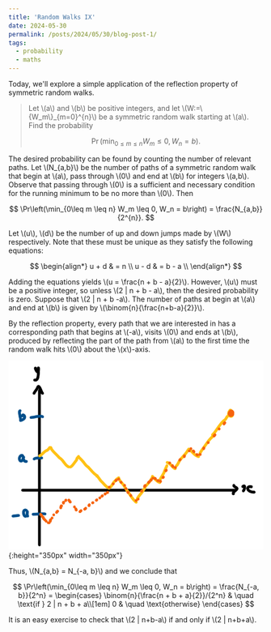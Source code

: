 ```yaml
---
title: 'Random Walks IX'
date: 2024-05-30
permalink: /posts/2024/05/30/blog-post-1/
tags:
  - probability 
  - maths
---
```


Today, we'll explore a simple application of the reflection property of symmetric random walks.

> Let \\(a\\) and \\(b\\) be positive integers, and let \\(W:=\\{W_m\\}_{m=0}^{n}\\) be a symmetric random walk starting at \\(a\\). Find the probability
>
> $$
>       \Pr\left(\min_{0\leq m \leq n} W_m \leq 0, W_n = b\right).
> $$ 

The desired probability can be found by counting the number of relevant paths. Let \\(N_{a,b}\\) be the number of paths of a symmetric random walk that begin at \\(a\\), pass through \\(0\\) and end at \\(b\\) for integers \\(a,b\\). Observe that passing through \\(0\\) is a sufficient and necessary condition for the running minimum to be no more than \\(0\\). Then

$$
       \Pr\left(\min_{0\leq m \leq n} W_m \leq 0, W_n = b\right) 
       = \frac{N_{a,b}}{2^{n}}.
$$

Let \\(u\\), \\(d\\) be the number of up and down jumps made by \\(W\\) respectively. Note that these must be unique as they satisfy the following equations:

$$
    \begin{align*}
        u + d & = n \\
        u - d & = b - a \\
    \end{align*}
$$

Adding the equations yields \\(u = \frac{n + b - a}{2}\\). However, \\(u\\) must be a positive integer, so unless \\(2 \| n + b - a\\), then the desired probability is zero. Suppose that \\(2 \| n + b -a\\). The number of paths at begin at \\(a\\) and end at \\(b\\) is given by  \\(\binom{n}{\frac{n+b-a}{2}}\\).

By the reflection property, every path that we are interested in has a corresponding path that begins at \\(-a\\), visits \\(0\\) and ends at \\(b\\), produced by reflecting the part of the path from \\(a\\) to the first time the random walk hits \\(0\\) about the \\(x\\)-axis.

![diagram](/images/RWIX1.png){:height="350px" width="350px"}

Thus, \\(N_{a,b} = N_{-a, b}\\) and we conclude that 

$$
    \Pr\left(\min_{0\leq m \leq n} W_m \leq 0, W_n = b\right) 
    = \frac{N_{-a, b}}{2^n} = 
    \begin{cases}
        \binom{n}{\frac{n + b + a}{2}}/{2^n} & \quad \text{if } 2 | n + b + a\\[1em]
        0 & \quad \text{otherwise}
    \end{cases}
$$

It is an easy exercise to check that \\(2 \| n+b-a\\) if and only if \\(2 \| n+b+a\\).